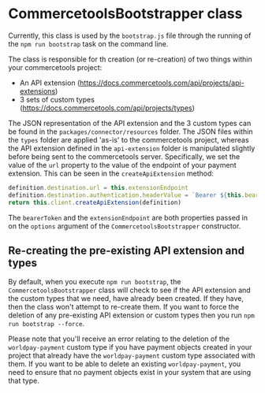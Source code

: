 # CommercetoolsBootstrapper class

Currently, this class is used by the `bootstrap.js` file through the running of the `npm run bootstrap` task
on the command line.

The class is responsible for th creation (or re-creation) of two things within your commercetools project:

- An API extension (https://docs.commercetools.com/api/projects/api-extensions)
- 3 sets of custom types (https://docs.commercetools.com/api/projects/types)

The JSON representation of the API extension and the 3 custom types can be found in the
`packages/connector/resources` folder. The JSON files within the `types` folder are applied 'as-is' to
the commercetools project, whereas the API extension defined in the `api-extension` folder is manipulated
slightly before being sent to the commercetools server. Specifically, we set the value of the `url` property
to the value of the endpoint of your payment extension. This can be seen in the `createApiExtension` method:

```javascript
definition.destination.url = this.extensionEndpoint
definition.destination.authentication.headerValue = `Bearer ${this.bearerToken}`
return this.client.createApiExtension(definition)
```

The `bearerToken` and the `extensionEndpoint` are both properties passed in on the `options` argument
of the `CommercetoolsBootstrapper` constructor.

## Re-creating the pre-existing API extension and types

By default, when you execute `npm run bootstrap`, the `CommercetoolsBootstrapper` class will check to see if
the API extension and the custom types that we need, have already been created. If they have, then the class
won't attempt to re-create them. If you want to force the deletion of any pre-existing API extension or custom
types then you run `npm run bootstrap --force`.

Please note that you'll receive an error relating to the deletion of the `worldpay-payment` custom type if you
have payment objects created in your project that already have the `worldpay-payment` custom type associated
with them. If you want to be able to delete an existing `worldpay-payment`, you need to ensure that no payment
objects exist in your system that are using that type.
